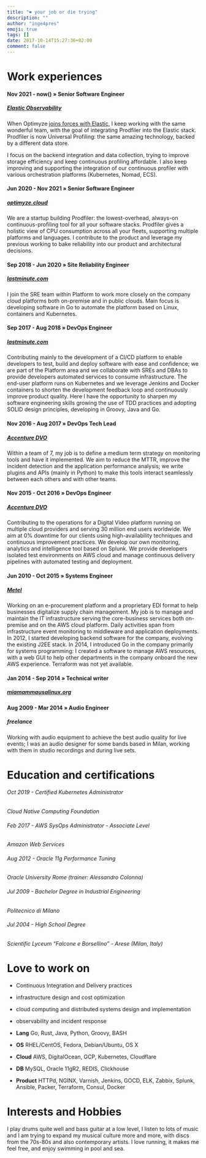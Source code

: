 ```yaml
---
title: "❤️ your job or die trying"
description: ""
author: "inge4pres"
emoji: true
tags: []
date: 2017-10-14T15:27:36+02:00
comment: false
---
```


# Work experiences

#### Nov 2021 - now()  » Senior Software Engineer
##### [Elastic Observability](https://elastic.co/observability)
When Optimyze [joins forces with Elastic](https://www.elastic.co/blog/elastic-and-optimyze-join-forces-to-deliver-always-on-continuous-profiling-of-infrastructure-applications-and-services),
I keep working with the same wonderful team, with the goal of integrating Prodfiler into the Elastic stack.
Prodfiler is now Universal Profiling: the same amazing technology, backed by a different data store.

I focus on the backend integration and data collection, trying to improve storage efficiency and keep continuous profiling
affordable.
I also keep improving and supporting the integration of our continuous profiler with various orchestration platforms (Kubernetes, Nomad, ECS).

#### Jun 2020 - Nov 2021  » Senior Software Engineer
##### [optimyze.cloud](https://optimyze.cloud/)
We are a startup building Prodfiler: the lowest-overhead, always-on continuous-profiling tool for all your software stacks.
Prodfiler gives a holistic view of CPU consumption across all your fleets, supporting multiple platforms and languages.
I contribute to the product and leverage my previous working to bake reliability into our product and architectural decisions.

#### Sep 2018 - Jun 2020  » Site Reliability Engineer 
##### [lastminute.com](https://technology.lastminute.com/ "lastminute.com tech blog") 
I join the SRE team within Platform to work more closely on the company cloud platforms both on-premise and in public clouds.
Main focus is developing software in Go to automate the platform based on Linux, containers and Kubernetes.

#### Sep 2017 - Aug 2018  » DevOps Engineer
##### [lastminute.com](https://technology.lastminute.com/ "lastminute.com tech blog")
Contributing mainly to the development of a CI/CD platform to enable developers to test, build and deploy software with ease and confidence; we are part of the Platform area and we collaborate with SREs and DBAs to provide developers automated services to consume infrastructure. 
The end-user platform runs on Kubernetes and we leverage Jenkins and Docker containers to shorten the development feedback loop and continuously improve product quality.
Here I have the opportunity to sharpen my software engineering skills growing the use of TDD practices and adopting SOLID design principles, developing in Groovy, Java and Go. 

#### Nov 2016 - Aug 2017  » DevOps Tech Lead 
##### [Accenture DVO](http://www.accenture.com/us-en/accenture-digital-video)
Within a team of 7, my job is to define a medium term strategy on monitoring tools and have it implemented. 
We aim to reduce the MTTR, improve the incident detection and the application performance analysis; we write plugins and APIs (mainly in Python) to make this tools interact seamlessly between each others and with other teams.

#### Nov 2015 - Oct 2016  » DevOps Engineer
##### [Accenture DVO](http://www.accenture.com/us-en/accenture-digital-video)
Contributing to the operations for a Digital Video platform running on multiple cloud providers and serving 30 million end users worldwide. 
We aim at 0% downtime for our clients using high-availability techniques and continuous improvement practices. 
We develop our own monitoring, analytics and intelligence tool based on Splunk. 
We provide developers isolated test environments on AWS cloud and manage continuous delivery pipelines with automated testing and deployment.

#### Jun 2010 - Oct 2015  » Systems Engineer
##### [Metel](http://www.metel.it)
Working on an e-procurement platform and a proprietary EDI format to help businesses digitalize supply chain management. 
My job is to manage and maintain the IT infrastructure serving the core-business services both on-premise and on the 
AWS cloud platform. 
Daily activities span from infrastructure event monitoring to middleware and application deployments. 
In 2012, I started developing backend software for the company, evolving the existing J2EE stack.
In 2014, I introduced Go in the company primarily for systems programming: I created a software to manage AWS resources,
with a web GUI to help other departments in the company onboard the new AWS experience.
Terraform was not yet available.


#### Jan 2014 - Sep 2014  » Technical writer
##### [miamammausalinux.org](http://www.miamammausalinux.org)


#### Aug 2009 - Mar 2014  » Audio Engineer
##### freelance
Working with audio equipment to achieve the best audio quality for live events; I was an audio designer for some bands based in Milan, working with them in studio recordings and during live sets.

# Education and certifications

###### Oct 2019 - Certified Kubernetes Administrator
_Cloud Native Computing Foundation_

###### Feb 2017 - AWS SysOps Administrator - Associate Level
_Amazon Web Services_

###### Aug 2012 - Oracle 11g Performance Tuning  
_Oracle University Rome (trainer: Alessandro Colonna)_

###### Jul 2009 - Bachelor Degree in Industrial Engineering
_Politecnico di Milano_

###### Jul 2004 - High School Degree
_Scientific Lyceum “Falcone e Borsellino” - Arese (Milan, Italy)_

# Love to work on
* Continuous Integration and Delivery practices 
* infrastructure design and cost optimization
* cloud computing and distributed systems design and implementation 
* observability and incident response

* __Lang__ Go, Rust, Java, Python, Groovy, BASH

* __OS__ RHEL/CentOS, Fedora, Debian/Ubuntu, OS X

* __Cloud__ AWS, DigitalOcean, GCP, Kubernetes, Cloudflare

* __DB__ MySQL, Oracle 11gR2, REDIS, Clickhouse

* __Product__ HTTPd, NGINX, Varnish, Jenkins, GOCD, ELK, Zabbix, Splunk, Ansible, Packer, Terraform, Consul, Docker

# Interests and Hobbies
I play drums quite well and bass guitar at a low level, I listen to lots of music and I am trying to expand my musical culture more and more, with discs from the 70s-80s and also contemporary artists. I love running, it makes me feel free, and enjoy swimming in pool and sea.
